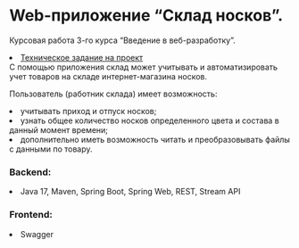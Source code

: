 # Web-приложение “Склад носков”.
Курсовая работа 3-го курса “Введение в веб-разработку”.
<li><a href="https://docs.google.com/document/d/1sTm0y9ev6LUT10PG9IDkEbgguSQ_EBZ_oGXtULGxtqQ/edit?usp=sharing">Техническое задание на проект</a></li>
C помощью приложения склад может учитывать и автоматизировать учет товаров на складе интернет-магазина носков.

Пользователь (работник склада) имеет возможность:
<li>учитывать приход и отпуск носков;</li>
<li>узнать общее количество носков определенного цвета и состава в данный момент времени;</li>
<li>дополнительно иметь возможность читать и преобразовывать файлы с данными по товару.</li>

<h3>Backend:</h3>    
<li>Java 17, Maven, Spring Boot, Spring Web, REST, Stream API</li>
<h3>Frontend:</h3>  
<li>Swagger</li>
